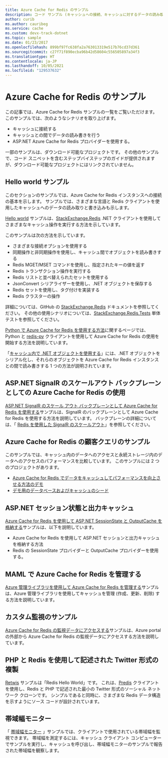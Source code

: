 ```yaml
---
title: Azure Cache for Redis のサンプル
description: コード サンプル (キャッシュへの接続、キャッシュに対するデータの読み取りと書き込み、ASP.NET Azure Cache for Redis プロバイダー) での Azure Cache for Redis の使用方法について説明します。
author: curib
ms.author: cauribeg
ms.service: cache
ms.custom: devx-track-dotnet
ms.topic: sample
ms.date: 01/23/2017
ms.openlocfilehash: 899bf97fc638fa2a763013319e517b76cd37d361
ms.sourcegitcommit: c27f71f890ecba96b42d58604c556505897a34f3
ms.translationtype: HT
ms.contentlocale: ja-JP
ms.lasthandoff: 10/05/2021
ms.locfileid: "129537632"
---
```

# <a name="azure-cache-for-redis-samples"></a>Azure Cache for Redis のサンプル
この記事では、Azure Cache for Redis サンプルの一覧をご覧いただけます。 このサンプルでは、次のようなシナリオを取り上げます。 

* キャッシュに接続する
* キャッシュとの間でデータの読み書きを行う
* ASP.NET Azure Cache for Redis プロバイダーを使用する。 

一部のサンプルは、ダウンロード可能なプロジェクトです。 その他のサンプルで、コード スニペットを含むステップバイステップのガイドが提供されますが、ダウンロード可能なプロジェクトにはリンクされていません。

## <a name="hello-world-samples"></a>Hello world サンプル
このセクションのサンプルでは、Azure Cache for Redis インスタンスへの接続の基本を示します。 サンプルでは、さまざまな言語と Redis クライアントを使用したキャッシュへのデータの読み取りと書き込みも示します。

[Hello world](https://github.com/rustd/RedisSamples/tree/master/HelloWorld) サンプルは、[StackExchange.Redis](https://github.com/StackExchange/StackExchange.Redis) .NET クライアントを使用してさまざまなキャッシュ操作を実行する方法を示しています。

このサンプルは次の方法を示しています。

* さまざまな接続オプションを使用する
* 同期操作と非同期操作を使用し、キャッシュ間でオブジェクトを読み書きする
* Redis MGET/MSET コマンドを使用し、指定されたキーの値を返す
* Redis トランザクション操作を実行する
* Redis リストと並べ替えられたセットを使用する
* JsonConvert シリアライザーを使用し、.NET オブジェクトを保存する
* Redis セットを使用し、タグ付けを実装する
* Redis クラスターの操作

詳細については、GitHub の [StackExchange.Redis](https://github.com/StackExchange/StackExchange.Redis) ドキュメントを参照してください。 その他の使用シナリオについては、[StackExchange.Redis.Tests](https://github.com/StackExchange/StackExchange.Redis/tree/master/tests) 単体テストを参照してください。

[Python で Azure Cache for Redis を使用する方法](cache-python-get-started.md)に関するページでは、Python と [redis-py](https://github.com/andymccurdy/redis-py) クライアントを使用して Azure Cache for Redis の使用を開始する方法を説明しています。

「[キャッシュ内で .NET オブジェクトを使用する](cache-dotnet-how-to-use-azure-redis-cache.md#work-with-net-objects-in-the-cache)」には、.NET オブジェクトをシリアル化し、それらのオブジェクトを Azure Cache for Redis インスタンスとの間で読み書きする 1 つの方法が説明されています。 

## <a name="use-azure-cache-for-redis-as-a-scale-out-backplane-for-aspnet-signalr"></a>ASP.NET SignalR のスケールアウト バックプレーンとしての Azure Cache for Redis の使用
[ASP.NET SignalR のスケール アウト バックプレーンとして Azure Cache for Redis を使用する](https://github.com/rustd/RedisSamples/tree/master/RedisAsSignalRBackplane)サンプルは、SignalR のバックプレーンとして Azure Cache for Redis を使用する方法を説明しています。 バックプレーンの詳細については、「 [Redis を使用した SignalR のスケールアウト](https://www.asp.net/signalr/overview/performance/scaleout-with-redis)」を参照してください。

## <a name="azure-cache-for-redis-customer-query-sample"></a>Azure Cache for Redis の顧客クエリのサンプル
このサンプルでは、キャッシュ内のデータへのアクセスと永続ストレージ内のデータへのアクセスのパフォーマンスを比較しています。 このサンプルには 2 つのプロジェクトがあります。

* [Azure Cache for Redis でデータをキャッシュしてパフォーマンスを向上させる方法のデモ](https://github.com/rustd/RedisSamples/tree/master/RedisCacheCustomerQuerySample)
* [デモ用のデータベースおよびキャッシュのシード](https://github.com/rustd/RedisSamples/tree/master/SeedCacheForCustomerQuerySample)

## <a name="aspnet-session-state-and-output-caching"></a>ASP.NET セッション状態と出力キャッシュ
[Azure Cache for Redis を使用して ASP.NET SessionState と OutputCache を格納する](https://github.com/rustd/RedisSamples/tree/master/SessionState_OutputCaching)サンプルは、以下を説明しています。  

* Azure Cache for Redis を使用して ASP.NET セッションと出力キャッシュを格納する方法
* Redis の SessionState プロバイダーと OutputCache プロバイダーを使用する。

## <a name="manage-azure-cache-for-redis-with-maml"></a>MAML で Azure Cache for Redis を管理する
[Azure 管理ライブラリを使用して Azure Cache for Redis を管理する](https://github.com/rustd/RedisSamples/tree/master/ManageCacheUsingMAML)サンプルは、Azure 管理ライブラリを使用してキャッシュを管理 (作成、更新、削除) する方法を説明しています。 

## <a name="custom-monitoring-sample"></a>カスタム監視のサンプル
[Azure Cache for Redis の監視データにアクセスする](https://github.com/rustd/RedisSamples/tree/master/CustomMonitoring)サンプルは、Azure portal の外部から Azure Cache for Redis の監視データにアクセスする方法を説明しています。

## <a name="a-twitter-style-clone-written-using-php-and-redis"></a>PHP と Redis を使用して記述された Twitter 形式の複製
[Retwis](https://github.com/SyntaxC4-MSFT/retwis) サンプルは「Redis Hello World」です。 これは、[Predis](https://github.com/nrk/predis) クライアントを使用し、Redis と PHP で記述された最小の Twitter 形式のソーシャル ネットワーク クローンです。 シンプルであると同時に、さまざまな Redis データ構造を示すようにソース コードが設計されています。

## <a name="bandwidth-monitor"></a>帯域幅モニター
「 [帯域幅モニター](https://github.com/JonCole/SampleCode/tree/master/BandWidthMonitor) 」サンプルでは、クライアントで使用されている帯域幅を監視できます。 帯域幅を測定するには、キャッシュ クライアント コンピューターでサンプルを実行し、キャッシュを呼び出し、帯域幅モニターのサンプルで報告された帯域幅を観察します。
